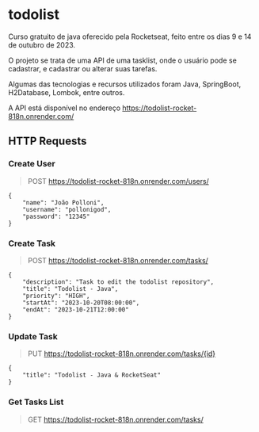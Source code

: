 # todolist

Curso gratuito de java oferecido pela Rocketseat, feito entre os dias 9 e 14 de outubro de 2023.

O projeto se trata de uma API de uma tasklist, onde o usuário pode se cadastrar, e cadastrar ou alterar suas tarefas.

Algumas das tecnologias e recursos utilizados foram Java, SpringBoot, H2Database, Lombok, entre outros.

A API está disponível no endereço https://todolist-rocket-818n.onrender.com/

## HTTP Requests

### Create User

> POST https://todolist-rocket-818n.onrender.com/users/

```
{
    "name": "João Polloni",
    "username": "pollonigod",
    "password": "12345"
}
```


### Create Task

> POST https://todolist-rocket-818n.onrender.com/tasks/

```
{
    "description": "Task to edit the todolist repository",
    "title": "Todolist - Java",
    "priority": "HIGH",
    "startAt": "2023-10-20T08:00:00",
    "endAt": "2023-10-21T12:00:00"
}

```

### Update Task

> PUT https://todolist-rocket-818n.onrender.com/tasks/{id}

```
{
    "title": "Todolist - Java & RocketSeat"
}

```

### Get Tasks List

> GET https://todolist-rocket-818n.onrender.com/tasks/
